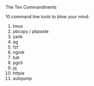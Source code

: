 The Ten Commandments

10 command line tools to blow your mind:

1. tmux
1. pbcopy / pbpaste
1. yank
1. ag
1. fzf
1. ngrok
1. bat
1. pgcli
1. jq
1. httpie
1. autojump
